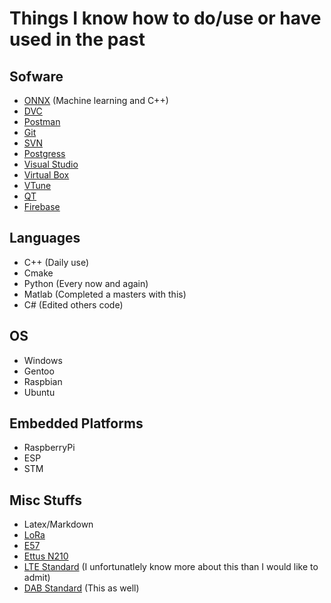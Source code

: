 # Things I know how to do/use or have used in the past

## Sofware
- [ONNX](https://onnx.ai/) (Machine learning and C++)
- [DVC](https://dvc.org/)
- [Postman](https://www.postman.com/)
- [Git](https://git-scm.com/)
- [SVN](https://tortoisesvn.net/)
- [Postgress](https://www.postgresql.org/)
- [Visual Studio](https://visualstudio.microsoft.com/)
- [Virtual Box](https://www.virtualbox.org/)
- [VTune](https://www.intel.com/content/www/us/en/developer/tools/oneapi/vtune-profiler.html)
- [QT](https://www.qt.io/)
- [Firebase](https://firebase.google.com/?gclid=CjwKCAjwzNOaBhAcEiwAD7Tb6Nji_xHVlPuBEfk2A-4eqWCnucuWOXyMPU3rwtDN_5nidjAFYML1ThoCGEwQAvD_BwE&gclsrc=aw.ds)

## Languages
- C++ (Daily use)
- Cmake
- Python (Every now and again)
- Matlab (Completed a masters with this)
- C# (Edited others code)

## OS
- Windows
- Gentoo
- Raspbian
- Ubuntu

## Embedded Platforms
- RaspberryPi
- ESP
- STM

## Misc Stuffs
- Latex/Markdown
- [LoRa](https://lora-alliance.org/)
- [E57](http://www.libe57.org/)
- [Ettus N210](https://kb.ettus.com/N200/N210)
- [LTE Standard](https://en.wikipedia.org/wiki/LTE_(telecommunication)) (I unfortunatlely know more about this than I would like to admit)
- [DAB Standard](https://en.wikipedia.org/wiki/Digital_Audio_Broadcasting) (This as well)
